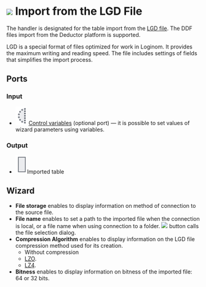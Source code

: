 # ![ ](../../images/icons/data-sources/file-native-import_default.svg) Import from the LGD File

The handler is designated for the table import from the [LGD file](../../data-format/lgd-file.md). The DDF files import from the Deductor platform is supported.

LGD is a special format of files optimized for work in Loginom. It provides the maximum writing and reading speed. The file includes settings of fields that simplifies the import process.

## Ports

### Input

* ![ ](../../images/icons/app/node/ports/inputs-optional/variable_inactive.svg) [Control variables](../../scenario/variables/control-variables.md) (optional port) — it is possible to set values of wizard parameters using variables.

### Output

* ![ ](../../images/icons/app/node/ports/inputs/table_inactive.svg)Imported table

## Wizard

* **File storage** enables to display information on method of connection to the source file.
* **File name** enables to set a path to the imported file when the connection is local, or a file name when using connection to a folder. ![ ](../../images/extjs-theme/form/open-trigger/open-trigger_default.svg) button calls the file selection dialog.
* **Compression Algorithm** enables to display information on the LGD file compression method used for its creation.
   * Without compression
   * [LZO](https://ru.wikipedia.org/wiki/LZO).
   * [LZ4](https://ru.wikipedia.org/wiki/LZ4).
* **Bitness** enables to display information on bitness of the imported file: 64 or 32 bits.
